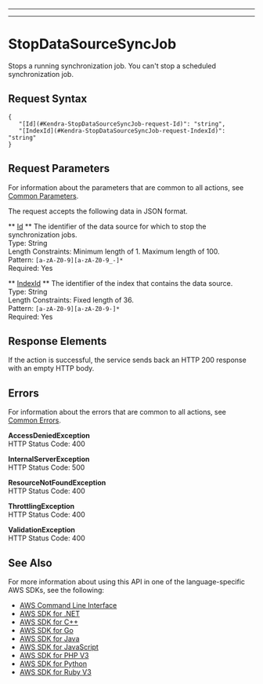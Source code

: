 --------

--------

# StopDataSourceSyncJob<a name="API_StopDataSourceSyncJob"></a>

Stops a running synchronization job\. You can't stop a scheduled synchronization job\.

## Request Syntax<a name="API_StopDataSourceSyncJob_RequestSyntax"></a>

```
{
   "[Id](#Kendra-StopDataSourceSyncJob-request-Id)": "string",
   "[IndexId](#Kendra-StopDataSourceSyncJob-request-IndexId)": "string"
}
```

## Request Parameters<a name="API_StopDataSourceSyncJob_RequestParameters"></a>

For information about the parameters that are common to all actions, see [Common Parameters](CommonParameters.md)\.

The request accepts the following data in JSON format\.

 ** [Id](#API_StopDataSourceSyncJob_RequestSyntax) **   <a name="Kendra-StopDataSourceSyncJob-request-Id"></a>
The identifier of the data source for which to stop the synchronization jobs\.  
Type: String  
Length Constraints: Minimum length of 1\. Maximum length of 100\.  
Pattern: `[a-zA-Z0-9][a-zA-Z0-9_-]*`   
Required: Yes

 ** [IndexId](#API_StopDataSourceSyncJob_RequestSyntax) **   <a name="Kendra-StopDataSourceSyncJob-request-IndexId"></a>
The identifier of the index that contains the data source\.  
Type: String  
Length Constraints: Fixed length of 36\.  
Pattern: `[a-zA-Z0-9][a-zA-Z0-9-]*`   
Required: Yes

## Response Elements<a name="API_StopDataSourceSyncJob_ResponseElements"></a>

If the action is successful, the service sends back an HTTP 200 response with an empty HTTP body\.

## Errors<a name="API_StopDataSourceSyncJob_Errors"></a>

For information about the errors that are common to all actions, see [Common Errors](CommonErrors.md)\.

 **AccessDeniedException**   
HTTP Status Code: 400

 **InternalServerException**   
HTTP Status Code: 500

 **ResourceNotFoundException**   
HTTP Status Code: 400

 **ThrottlingException**   
HTTP Status Code: 400

 **ValidationException**   
HTTP Status Code: 400

## See Also<a name="API_StopDataSourceSyncJob_SeeAlso"></a>

For more information about using this API in one of the language\-specific AWS SDKs, see the following:
+  [AWS Command Line Interface](https://docs.aws.amazon.com/goto/aws-cli/kendra-2019-02-03/StopDataSourceSyncJob) 
+  [AWS SDK for \.NET](https://docs.aws.amazon.com/goto/DotNetSDKV3/kendra-2019-02-03/StopDataSourceSyncJob) 
+  [AWS SDK for C\+\+](https://docs.aws.amazon.com/goto/SdkForCpp/kendra-2019-02-03/StopDataSourceSyncJob) 
+  [AWS SDK for Go](https://docs.aws.amazon.com/goto/SdkForGoV1/kendra-2019-02-03/StopDataSourceSyncJob) 
+  [AWS SDK for Java](https://docs.aws.amazon.com/goto/SdkForJava/kendra-2019-02-03/StopDataSourceSyncJob) 
+  [AWS SDK for JavaScript](https://docs.aws.amazon.com/goto/AWSJavaScriptSDK/kendra-2019-02-03/StopDataSourceSyncJob) 
+  [AWS SDK for PHP V3](https://docs.aws.amazon.com/goto/SdkForPHPV3/kendra-2019-02-03/StopDataSourceSyncJob) 
+  [AWS SDK for Python](https://docs.aws.amazon.com/goto/boto3/kendra-2019-02-03/StopDataSourceSyncJob) 
+  [AWS SDK for Ruby V3](https://docs.aws.amazon.com/goto/SdkForRubyV3/kendra-2019-02-03/StopDataSourceSyncJob) 